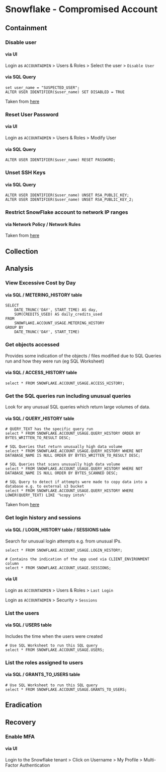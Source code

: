 # Snowflake - Compromised Account

## Containment

### Disable user 

#### via UI

Login as `ACCOUNTADMIN` > Users & Roles > Select the user > `Disable User`

#### via SQL Query

```
set user_name = "SUSPECTED_USER";
ALTER USER IDENTIFIER($user_name) SET DISABLED = TRUE
```

Taken from [here](https://community.snowflake.com/s/article/Communication-ID-0108977-Additional-Information)

### Reset User Password

#### via UI

Login as `ACCOUNTADMIN` > Users & Roles > Modify User

#### via SQL Query

```
ALTER USER IDENTIFIER($user_name) RESET PASSWORD;
```

### Unset SSH Keys

#### via SQL Query

```
ALTER USER IDENTIFIER($user_name) UNSET RSA_PUBLIC_KEY;
ALTER USER IDENTIFIER($user_name) UNSET RSA_PUBLIC_KEY_2;
```

### Restrict SnowFlake account to network IP ranges

#### via Network Policy / Network Rules

Taken from [here](https://docs.snowflake.com/en/user-guide/network-policies#about-network-policies)

## Collection

## Analysis

### View Excessive Cost by Day

#### via SQL / METERING_HISTORY table

```
SELECT 
    DATE_TRUNC('DAY', START_TIME) AS day,
    SUM(CREDITS_USED) AS daily_credits_used
FROM 
    SNOWFLAKE.ACCOUNT_USAGE.METERING_HISTORY
GROUP BY 
    DATE_TRUNC('DAY', START_TIME)
```

### Get objects accessed

Provides some indication of the objects / files modified due to SQL Queries run and how they were run (eg SQL Worksheet)

#### via SQL / ACCESS_HISTORY table
```
select * FROM SNOWFLAKE.ACCOUNT_USAGE.ACCESS_HISTORY;
```

### Get the SQL queries run including unusual queries

Look for any unusual SQL queries which return large volumes of data.

#### via SQL / QUERY_HISTORY table

```
# QUERY_TEXT has the specific query run
select * FROM SNOWFLAKE.ACCOUNT_USAGE.QUERY_HISTORY ORDER BY BYTES_WRITTEN_TO_RESULT DESC;

# SQL Queries that return unusually high data volume
select * FROM SNOWFLAKE.ACCOUNT_USAGE.QUERY_HISTORY WHERE NOT DATABASE_NAME IS NULL ORDER BY BYTES_WRITTEN_TO_RESULT DESC;

# SQL Queries that scans unusually high data volume
select * FROM SNOWFLAKE.ACCOUNT_USAGE.QUERY_HISTORY WHERE NOT DATABASE_NAME IS NULL ORDER BY BYTES_SCANNED DESC;

# SQL Query to detect if attempts were made to copy data into a database e.g. to external s3 bucket
select * FROM SNOWFLAKE.ACCOUNT_USAGE.QUERY_HISTORY WHERE LOWER(QUERY_TEXT) LIKE '%copy into%'
```

Taken from [here](https://www.mitiga.io/blog/tactical-guide-to-threat-hunting-in-snowflake-environments)

### Get login history and sessions

#### via SQL / LOGIN_HISTORY table / SESSIONS table

Search for unusual login attempts e.g. from unusual IPs. 

```
select * FROM SNOWFLAKE.ACCOUNT_USAGE.LOGIN_HISTORY;

# Contains the indication of the app used via CLIENT_ENVIRONMENT column
select * FROM SNOWFLAKE.ACCOUNT_USAGE.SESSIONS;
```

#### via UI

Login as `ACCOUNTADMIN` > Users & Roles > `Last Login`

Login as `ACCOUNTADMIN` > Security > `Sessions`

### List the users

#### via SQL / USERS table

Includes the time when the users were created

```
# Use SQL Worksheet to run this SQL query
select * FROM SNOWFLAKE.ACCOUNT_USAGE.USERS;
```

### List the roles assigned to users

#### via SQL / GRANTS_TO_USERS table

```
# Use SQL Worksheet to run this SQL query
select * FROM SNOWFLAKE.ACCOUNT_USAGE.GRANTS_TO_USERS;
```

## Eradication

## Recovery

### Enable MFA

#### via UI

Login to the Snowflake tenant > Click on Username > My Profile > Multi-Factor Authentication
